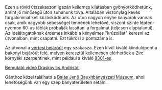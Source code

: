 Ezen a rövid útszakaszon igazán kellemes kilátásban gyönyörködhetünk, amint jó minőségű úton suhanunk tova. Általában viszonylag kevés forgalommal kell közösködnünk. Az úton  nagyon enyhe kanyarok vannak csak, amik nagyobb sebességet tennének lehetővé, viszont szinte lépten-nyomon 60-as táblák próbálják lassítani a forgalmat (teljesen alaptalanul). Az idelátogatóknak érdemes inkább a kényelmes "krúzolást" keresni az útvonalban, mint csapatni. Ezt tükrözi a pontszáma is.

Az útvonal a [vértesi bejáróút](#Vertes) egy szakasza. Ezen kívül kiváló kiindulópont a [bakonyi bejáróút](#Bakony) felé, melyen keresztül kellemesen elérhetőek a Zirc környéki szerpentinek, mint például a kiváló [8301-es](#8301).

[Bemutató videó Draskovics Andristól](https://youtu.be/mRzK1IuPpSU)

Gánthoz közel található a [Balás Jenő Bauxitbányászati Múzeum](#geo:Bal%C3%A1s%20Jen%C5%91%20Bauxitb%C3%A1ny%C3%A1szati%20M%C3%BAzeum@47.367992,18.38771/?b=Egy%20k%C3%BCl%C3%B6nleges%20b%C3%A1nyater%C3%BCletet%20fedezhet%C3%BCnk%20fel%20itt,%20ami%20egy%C3%A1ltal%C3%A1n%20nem%20mindennapi%20l%C3%A1tv%C3%A1ny.%20A%20m%C3%BAzeum%20ter%C3%BClet%C3%A9n%20ki%20vannak%20m%C3%A9g%20%C3%A1ll%C3%ADtva%20r%C3%A9gi%20b%C3%A1nyaszati%20eszk%C3%B6z%C3%B6k%20%C3%A9s%20tehet%C3%BCnk%20egy%20kis%20s%C3%A9t%C3%A1t%20a%20k%C3%B6zeli,%20s%C5%B1r%C5%B1%20feny%C5%91erd%C5%91ben%20is.%0A%0ATov%C3%A1bbi%20inform%C3%A1ci%C3%B3kat,%20a%20nyitvatart%C3%A1st%20%C3%A9s%20a%20jegy%C3%A1rakat%20a%20honlapj%C3%A1n%20tal%C3%A1lhatjuk:%20%3Chttps://bauxitfoldtanipark.hu/%3E.), ahol lehetőségünk van egy szép bányaterületen sétálni.
